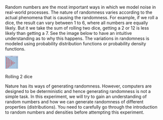 Random numbers are the most important ways in which we model noise in real-world processes. The nature of randomness varies according to the actual phenomena that is causing the randomness. For example, if we roll a dice, the result can vary between 1 to 6, where all numbers are equally likely. But it we take the sum of rolling two dice, getting a 2 or 12 is less likely than getting a 7. See the image below to have an intuitive understanding as to why this happens. The variations in randomness is modeled using probability distribution functions or probability density functions.

<img src="images/2dice.jpg" width="42" height="42">

Rolling 2 dice

Nature has its ways of generating randomness. However, computers are designed to be deterministic and hence generating randomness is not a simple task. In this experiment, we will try to gain an understanding of random numbers and how we can generate randomness of different properties (distributions). You need to carefully go through the introduction to random numbers and densities before attempting this experiment.
